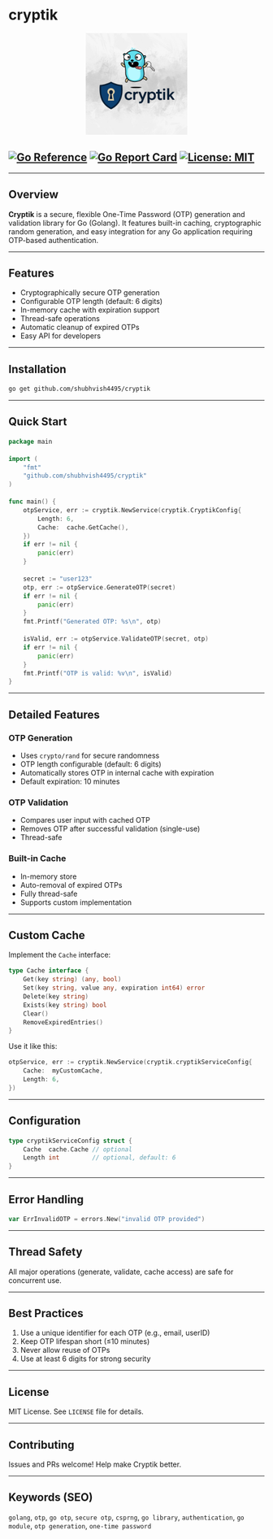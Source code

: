 # cryptik
<p align="center">
  <img src="assets/cryptik.png" height="200" alt="cryptik logo" />
</p>

[![Go Reference](https://pkg.go.dev/badge/github.com/shubhvish4495/cryptik.svg)](https://pkg.go.dev/github.com/shubhvish4495/cryptik)
[![Go Report Card](https://goreportcard.com/badge/github.com/shubhvish4495/cryptik)](https://goreportcard.com/report/github.com/shubhvish4495/cryptik)
[![License: MIT](https://img.shields.io/badge/License-MIT-blue.svg)](LICENSE)
---



---

## Overview

**Cryptik** is a secure, flexible One-Time Password (OTP) generation and validation library for Go (Golang). It features built-in caching, cryptographic random generation, and easy integration for any Go application requiring OTP-based authentication.

---

## Features

* Cryptographically secure OTP generation
* Configurable OTP length (default: 6 digits)
* In-memory cache with expiration support
* Thread-safe operations
* Automatic cleanup of expired OTPs
* Easy API for developers

---

## Installation

```bash
go get github.com/shubhvish4495/cryptik
```

---

## Quick Start

```go
package main

import (
    "fmt"
    "github.com/shubhvish4495/cryptik"
)

func main() {
    otpService, err := cryptik.NewService(cryptik.CryptikConfig{
  		Length: 6,
  		Cache:  cache.GetCache(),
  	})
    if err != nil {
        panic(err)
    }

    secret := "user123"
    otp, err := otpService.GenerateOTP(secret)
    if err != nil {
        panic(err)
    }
    fmt.Printf("Generated OTP: %s\n", otp)

    isValid, err := otpService.ValidateOTP(secret, otp)
    if err != nil {
        panic(err)
    }
    fmt.Printf("OTP is valid: %v\n", isValid)
}
```

---

## Detailed Features

### OTP Generation

* Uses `crypto/rand` for secure randomness
* OTP length configurable (default: 6 digits)
* Automatically stores OTP in internal cache with expiration
* Default expiration: 10 minutes

### OTP Validation

* Compares user input with cached OTP
* Removes OTP after successful validation (single-use)
* Thread-safe

### Built-in Cache

* In-memory store
* Auto-removal of expired OTPs
* Fully thread-safe
* Supports custom implementation

---

## Custom Cache

Implement the `Cache` interface:

```go
type Cache interface {
    Get(key string) (any, bool)
    Set(key string, value any, expiration int64) error
    Delete(key string)
    Exists(key string) bool
    Clear()
    RemoveExpiredEntries()
}
```

Use it like this:

```go
otpService, err := cryptik.NewService(cryptik.cryptikServiceConfig{
    Cache:  myCustomCache,
    Length: 6,
})
```

---

## Configuration

```go
type cryptikServiceConfig struct {
    Cache  cache.Cache // optional
    Length int         // optional, default: 6
}
```

---

## Error Handling

```go
var ErrInvalidOTP = errors.New("invalid OTP provided")
```

---

## Thread Safety

All major operations (generate, validate, cache access) are safe for concurrent use.

---

## Best Practices

1. Use a unique identifier for each OTP (e.g., email, userID)
2. Keep OTP lifespan short (≤10 minutes)
3. Never allow reuse of OTPs
4. Use at least 6 digits for strong security

---

## License

MIT License. See `LICENSE` file for details.

---

## Contributing

Issues and PRs welcome! Help make Cryptik better.

---

## Keywords (SEO)

`golang`, `otp`, `go otp`, `secure otp`, `csprng`, `go library`, `authentication`, `go module`, `otp generation`, `one-time password`
